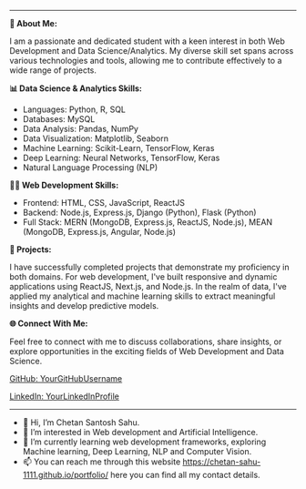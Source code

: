
---

**🚀 About Me:**

I am a passionate and dedicated student with a keen interest in both Web Development and Data Science/Analytics. My diverse skill set spans across various technologies and tools, allowing me to contribute effectively to a wide range of projects.

**📊 Data Science & Analytics Skills:**

- Languages: Python, R, SQL
- Databases: MySQL
- Data Analysis: Pandas, NumPy
- Data Visualization: Matplotlib, Seaborn
- Machine Learning: Scikit-Learn, TensorFlow, Keras
- Deep Learning: Neural Networks, TensorFlow, Keras
- Natural Language Processing (NLP)

  
**👩‍💻 Web Development Skills:**

- Frontend: HTML, CSS, JavaScript, ReactJS
- Backend: Node.js, Express.js, Django (Python), Flask (Python)
- Full Stack: MERN (MongoDB, Express.js, ReactJS, Node.js), MEAN (MongoDB, Express.js, Angular, Node.js)


**💼 Projects:**

I have successfully completed projects that demonstrate my proficiency in both domains. For web development, I've built responsive and dynamic applications using ReactJS, Next.js, and Node.js. In the realm of data, I've applied my analytical and machine learning skills to extract meaningful insights and develop predictive models.

**🌐 Connect With Me:**

Feel free to connect with me to discuss collaborations, share insights, or explore opportunities in the exciting fields of Web Development and Data Science.

[GitHub: YourGitHubUsername](https://github.com/chetan-sahu-1111)

[LinkedIn: YourLinkedInProfile](https://www.linkedin.com/in/chetan-sahu-5b1b5b205/)

---


- 👋 Hi, I’m Chetan Santosh Sahu.
- 👀 I’m interested in Web development and Artificial Intelligence.
- 🌱 I’m currently learning web development frameworks, exploring Machine learning, Deep Learning, NLP and Computer Vision.
- 📫 You can reach me through this website https://chetan-sahu-1111.github.io/portfolio/ here you can find all my contact details.
<!---
chetan-sahu-1111/chetan-sahu-1111 is a ✨ special ✨ repository because its `README.md` (this file) appears on your GitHub profile.
You can click the Preview link to take a look at your changes.
--->
